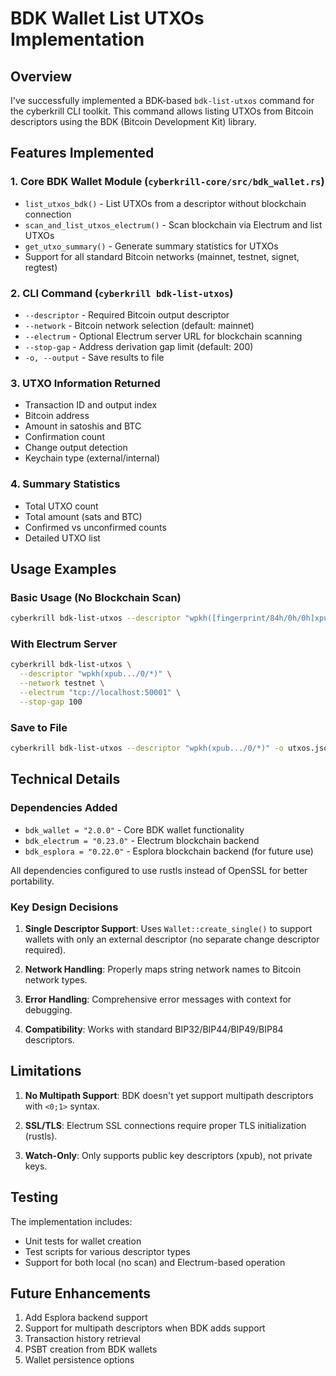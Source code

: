 # BDK Wallet List UTXOs Implementation

## Overview

I've successfully implemented a BDK-based `bdk-list-utxos` command for the cyberkrill CLI toolkit. This command allows listing UTXOs from Bitcoin descriptors using the BDK (Bitcoin Development Kit) library.

## Features Implemented

### 1. Core BDK Wallet Module (`cyberkrill-core/src/bdk_wallet.rs`)
- `list_utxos_bdk()` - List UTXOs from a descriptor without blockchain connection
- `scan_and_list_utxos_electrum()` - Scan blockchain via Electrum and list UTXOs
- `get_utxo_summary()` - Generate summary statistics for UTXOs
- Support for all standard Bitcoin networks (mainnet, testnet, signet, regtest)

### 2. CLI Command (`cyberkrill bdk-list-utxos`)
- `--descriptor` - Required Bitcoin output descriptor
- `--network` - Bitcoin network selection (default: mainnet)
- `--electrum` - Optional Electrum server URL for blockchain scanning
- `--stop-gap` - Address derivation gap limit (default: 200)
- `-o, --output` - Save results to file

### 3. UTXO Information Returned
- Transaction ID and output index
- Bitcoin address
- Amount in satoshis and BTC
- Confirmation count
- Change output detection
- Keychain type (external/internal)

### 4. Summary Statistics
- Total UTXO count
- Total amount (sats and BTC)
- Confirmed vs unconfirmed counts
- Detailed UTXO list

## Usage Examples

### Basic Usage (No Blockchain Scan)
```bash
cyberkrill bdk-list-utxos --descriptor "wpkh([fingerprint/84h/0h/0h]xpub.../0/*)" --network mainnet
```

### With Electrum Server
```bash
cyberkrill bdk-list-utxos \
  --descriptor "wpkh(xpub.../0/*)" \
  --network testnet \
  --electrum "tcp://localhost:50001" \
  --stop-gap 100
```

### Save to File
```bash
cyberkrill bdk-list-utxos --descriptor "wpkh(xpub.../0/*)" -o utxos.json
```

## Technical Details

### Dependencies Added
- `bdk_wallet = "2.0.0"` - Core BDK wallet functionality
- `bdk_electrum = "0.23.0"` - Electrum blockchain backend
- `bdk_esplora = "0.22.0"` - Esplora blockchain backend (for future use)

All dependencies configured to use rustls instead of OpenSSL for better portability.

### Key Design Decisions

1. **Single Descriptor Support**: Uses `Wallet::create_single()` to support wallets with only an external descriptor (no separate change descriptor required).

2. **Network Handling**: Properly maps string network names to Bitcoin network types.

3. **Error Handling**: Comprehensive error messages with context for debugging.

4. **Compatibility**: Works with standard BIP32/BIP44/BIP49/BIP84 descriptors.

## Limitations

1. **No Multipath Support**: BDK doesn't yet support multipath descriptors with `<0;1>` syntax.

2. **SSL/TLS**: Electrum SSL connections require proper TLS initialization (rustls).

3. **Watch-Only**: Only supports public key descriptors (xpub), not private keys.

## Testing

The implementation includes:
- Unit tests for wallet creation
- Test scripts for various descriptor types
- Support for both local (no scan) and Electrum-based operation

## Future Enhancements

1. Add Esplora backend support
2. Support for multipath descriptors when BDK adds support
3. Transaction history retrieval
4. PSBT creation from BDK wallets
5. Wallet persistence options